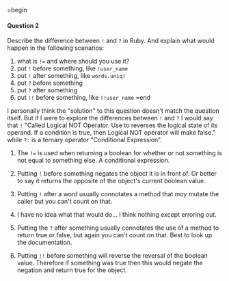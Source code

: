 =begin
#### Question 2

Describe the difference between `!` and `?` in Ruby. And explain what would happen in the following scenarios:

1.  what is `!=` and where should you use it?
2.  put `!` before something, like `!user_name`
3.  put `!` after something, like `words.uniq!`
4.  put `?` before something
5.  put `?` after something
6.  put `!!` before something, like `!!user_name`
=end

I personally think the "solution" to this question doesn't match the question
itself. But if I were to explore the differences between `!` and `?` I would
say that `!` "Called Logical NOT Operator. Use to reverses the logical state
of its operand. If a condition is true, then Logical NOT operator will make
false." while `?:` is a ternary operator "Conditional Expression".

1. The `!=` is used when returning a boolean for whether or not something is
not equal to something else. A conditional expression.

2. Putting `!` before something negates the object it is in front of. Or
better to say it returns the opposite of the object's current boolean value.

3. Putting `!` after a word usually connotates a method that *may* mutate the
caller but you can't count on that.

4. I have no idea what that would do... I think nothing except erroring out.

5. Putting the `?` after something usually connotates the use of a method to
return true or false, but again you can't count on that. Best to look up the
documentation.

6. Putting `!!` before something will reverse the reversal of the boolean
value. Therefore if something was true then this would negate the negation
and return true for the object.
